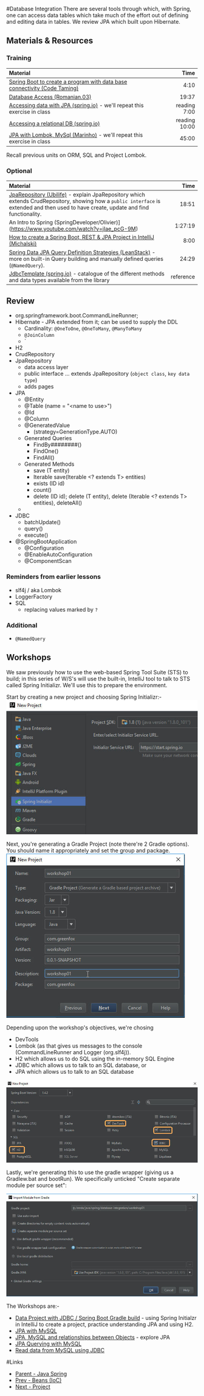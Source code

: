 #Database Integration
There are several tools through which, with Spring, one can access data tables which take much of the effort out of defining and editing data in tables.  We review JPA which built upon Hibernate.

## Materials & Resources

### Training
| Material | Time |
|:---------|-----:|
|[Spring Boot to create a program with data base connectivity (Code Taming)](https://www.youtube.com/watch?v=oBqTpe5ciMo)|4:10|
|[Database Access (Romanian.03)](https://www.youtube.com/watch?v=C3bNEz9opuU)|19:37|
|[Accessing data with JPA (spring.io)](https://spring.io/guides/gs/accessing-data-jpa/) - we'll repeat this exercise in class|reading 7:00|
|[Accessing a relational DB (spring.io)](http://spring.io/guides/gs/relational-data-access/)|reading 10:00|
|[JPA with Lombok, MySql (Marinho)](https://www.youtube.com/watch?v=8FC_h1xuh-s) - we'll repeat this exercise in class|45:00|

Recall previous units on ORM, SQL and Project Lombok.

### Optional
| Material | Time |
|:---------|-----:|
|[JpaRepository (Ubilife)](https://www.youtube.com/watch?v=PMMyTCjGFjI) - explain JpaRepository which extends CrudRepository, showing how a `public interface` is extended and then used to have create, update and find functionality. |18:51|
|An Intro to Spring (SpringDeveloper/Olivier)](https://www.youtube.com/watch?v=jIae_pcG-9M)|1:27:19|
|[How to create a Spring Boot, REST &amp; JPA Project in IntelliJ (Michalski)](https://www.youtube.com/watch?v=I1ydigiZ25g)|8:00|
|[Spring Data JPA Query Definition Strategies (LeanStack)](https://www.youtube.com/watch?v=S5vZP_03ENY) - more on built-in Query building and manually defined queries (`@NamedQuery`).|24:29|
|[JdbcTemplate (spring.io)](http://docs.spring.io/spring-framework/docs/2.5.x/api/org/springframework/jdbc/core/JdbcTemplate.html) - catalogue of the different methods and data types available from the library|reference|

## Review
- org.springframework.boot.CommandLineRunner;
- Hibernate - JPA extended from it; can be used to supply the DDL 
  - Cardinality: `@OneToOne`, `@OneToMany`, `@ManyToMany`
  - `@JoinColumn`
  - `
- H2
- CrudRepository
- JpaRepository  
  - data access layer
  - public interface ... extends JpaRepository (`object class`, `key data type`)  
  - adds pages
- JPA
  - @Entity
  - @Table (name = "&lt;name to use&gt;")
  - @Id
  - @Column
  - @GeneratedValue
    - (strategy=GenerationType.AUTO)
  - Generated Queries
    - FindBy########()
    - FindOne()
    - FindAll()
  - Generated Methods
    - save (T entity)
	- Iterable<T> save(Iterable <? extends T> entities)
	- exists (ID id)
	- count()
	- delete (ID id); delete (T entity), delete (Iterable <? extends T> entities), deleteAll()
  - 
- JDBC
  - batchUpdate()
  - query()
  - execute()
- @SpringBootApplication
  - @Configuration
  - @EnableAutoConfiguration
  - @ComponentScan

### Reminders from earlier lessons
- slf4j / aka Lombok
- LoggerFactory
- SQL
  - replacing values marked by `?`

### Additional
- `@NamedQuery`
  
## Workshops
We saw previously how to use the web-based Spring Tool Suite (STS) to build; in this series of W/S's will use the built-in, IntelliJ tool to talk to STS called Spring Initializr.  We'll use this to prepare the environment.

Start by creating a new project and choosing Spring Initializr:-
<img src="workshop/workshop01-A.jpg">

Next, you're generating a Gradle Project (note there're 2 Gradle options).  You should name it appropriately and set the group and package.
<img src="workshop/workshop01-B.jpg">

Depending upon the workshop's objectives, we're chosing
- DevTools
- Lombok (as that gives us messages to the console (CommandLineRunner and Logger (org.slf4j)).
- H2 which allows us to do SQL using the in-memory SQL Engine
- JDBC which allows us to talk to an SQL database, or 
- JPA which allows us to talk to an SQL database 

<img src="readme-A.jpg">

Lastly, we're generating this to use the gradle wrapper (giving us a Gradlew.bat and bootRun).  We specifically unticked "Create separate module per source set":

<img src="workshop/workshop01-D.jpg">

The Workshops are:-
- [Data Project with JDBC / Spring Boot Gradle build](./workshop/Workshop01.md) - using Spring Initialzr in IntelliJ to create a project, practice understanding JPA and using H2.
- [JPA with MySQL](./workshop/Workshop02.md)
- [JPA, MySQL and relationships between Objects](./workshop/Workshop03.md) - explore JPA 
- [JPA Querying with MySQL](./Workshop/Workshop04.md)
- [Read data from MySQL using JDBC](./Workshop/Workshop05.md) 

#Links
- [Parent - Java Spring](../README.md)
- [Prev - Beans (IoC)](../ioc-bean/README.md)
- [Next - Project](../project-calorie/README.md)
